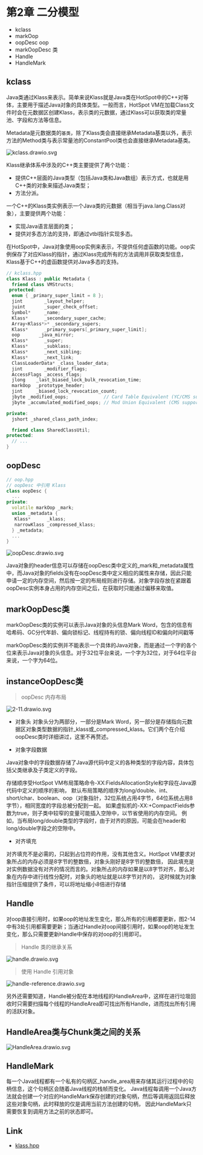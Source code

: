 # 第2章 二分模型

- kclass
- markOop
- oopDesc oop
- markOopDesc 类
- Handle
- HandleMark

## kclass

Java类通过Klass来表示。简单来说Klass就是Java类在HotSpot中的C++对等体，主要用于描述Java对象的具体类型。一般而言，HotSpot VM在加载Class文件时会在元数据区创建Klass，表示类的元数据，通过Klass可以获取类的常量池、字段和方法等信息。

Metadata是元数据类的`基类`，除了Klass类会直接继承Metadata基类以外，表示方法的Method类与表示常量池的ConstantPool类也会直接继承Metadata基类。

![kclass.drawio.svg](./images/kclass.drawio.svg)

Klass继承体系中涉及的C++类主要提供了两个功能：

- 提供C++层面的Java类型（包括Java类和Java数组）表示方式，也就是用C++类的对象来描述Java类型；
- 方法分派。

一个C++的Klass类实例表示一个Java类的元数据（相当于java.lang.Class对象），主要提供两个功能：

- 实现Java语言层面的类；
- 提供对多态方法的支持，即通过vtbl指针实现多态。

在HotSpot中，Java对象使用oop实例来表示，不提供任何虚函数的功能。oop实例保存了对应Klass的指针，通过Klass完成所有的方法调用并获取类型信息，Klass基于C++的虚函数提供对Java多态的支持。

```c++
// kclass.hpp
class Klass : public Metadata {
  friend class VMStructs;
 protected:
  enum { _primary_super_limit = 8 };
  jint        _layout_helper;
  juint       _super_check_offset;
  Symbol*     _name;
  Klass*      _secondary_super_cache;
  Array<Klass*>* _secondary_supers;
  Klass*      _primary_supers[_primary_super_limit];
  oop       _java_mirror;
  Klass*      _super;
  Klass*      _subklass;
  Klass*      _next_sibling;
  Klass*      _next_link;
  ClassLoaderData* _class_loader_data;
  jint        _modifier_flags;  
  AccessFlags _access_flags;    
  jlong    _last_biased_lock_bulk_revocation_time;
  markOop  _prototype_header;   
  jint     _biased_lock_revocation_count;
  jbyte _modified_oops;             // Card Table Equivalent (YC/CMS support)
  jbyte _accumulated_modified_oops; // Mod Union Equivalent (CMS support)

private:
  jshort _shared_class_path_index;

  friend class SharedClassUtil;
protected:
  // ...
}
```
## oopDesc

```c++
// oop.hpp
// oopDesc 中引用 Klass
class oopDesc {
  ...
private:
  volatile markOop _mark;
  union _metadata {
   Klass*      _klass;
   narrowKlass _compressed_klass;
  } _metadata;
  ...
}
```

![oopDesc.drawio.svg](./images/oopDesc.drawio.svg)

Java对象的header信息可以存储在oopDesc类中定义的_mark和_metadata属性中，而Java对象的fields没有在oopDesc类中定义相应的属性来存储，因此只能申请一定的内存空间，然后按一定的布局规则进行存储。对象字段存放在紧跟着oopDesc实例本身占用的内存空间之后，在获取时只能通过偏移来取值。

## markOopDesc类

markOopDesc类的实例可以表示Java对象的头信息Mark Word，包含的信息有哈希码、GC分代年龄、偏向锁标记、线程持有的锁、偏向线程ID和偏向时间戳等

markOopDesc类的实例并不能表示一个具体的Java对象，而是通过一个字的各个位来表示Java对象的头信息。对于32位平台来说，一个字为32位，对于64位平台来说，一个字为64位。

## instanceOopDesc类

> oopDesc 内存布局

![2-11.drawio.svg](./images/oopDesc-layout.drawio.svg)

- 对象头 
 对象头分为两部分，一部分是Mark Word，另一部分是存储指向元数据区对象类型数据的指针_klass或_compressed_klass。它们两个在介绍oopDesc类时详细讲过，这里不再赘述。 

 - 对象字段数据 

 Java对象中的字段数据存储了Java源代码中定义的各种类型的字段内容，具体包括父类继承及子类定义的字段。 
 
 存储顺序受HotSpot VM布局策略命令-XX:FieldsAllocationStyle和字段在Java源代码中定义的顺序的影响，
 默认布局策略的顺序为long/double、int、short/char、boolean、oop（对象指针，32位系统占用4字节，64位系统占用8字节），相同宽度的字段总被分配到一起。 
 如果虚拟机的-XX:+CompactFields参数为true，则子类中较窄的变量可能插入空隙中，以节省使用的内存空间。
 例如，当布局long/double类型的字段时，由于对齐的原因，可能会在header和long/double字段之的空隙中。

- 对齐填充 

对齐填充不是必需的，只起到占位符的作用，没有其他含义。HotSpot VM要求对象所占的内存必须是8字节的整数倍，对象头刚好是8字节的整数倍，
因此填充是对实例数据没有对齐的情况而言的。对象所占的内存如果是以8字节对齐，那么对象在内存中进行线性分配时，对象头的地址就是以8字节对齐的，
这时候就为对象指针压缩提供了条件，可以将地址缩小8倍进行存储


## Handle

对oop直接引用时，如果oop的地址发生变化，那么所有的引用都要更新，图2-14中有3处引用都需要更新；当通过Handle对oop间接引用时，如果oop的地址发生变化，那么只需要更新Handle中保存的对oop的引用即可。

> Handle 类的继承关系

![handle.drawio.svg](./images/handle.drawio.svg)

> 使用 Handle 引用对象

![handle-reference.drawio.svg](./images/handle-reference.drawio.svg)

另外还需要知道，Handle被分配在本地线程的HandleArea中，这样在进行垃圾回收时只需要扫描每个线程的HandleArea即可找出所有Handle，进而找出所有引用的活跃对象。

## HandleArea类与Chunk类之间的关系

![HandleArea.drawio.svg](./images/HandleArea.drawio.svg)

## HandleMark

每一个Java线程都有一个私有的句柄区_handle_area用来存储其运行过程中的句柄信息，这个句柄区会随着Java线程的栈帧而变化。
Java线程每调用一个Java方法就会创建一个对应的HandleMark保存创建的对象句柄，然后等调用返回后释放这些对象句柄，此时释放的仅是调用当前方法创建的句柄，
因此HandleMark只需要恢复到调用方法之前的状态即可。


## Link

- [klass.hpp](https://github.com/openjdk/jdk8u/blob/master/hotspot/src/share/vm/oops/klass.hpp)